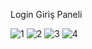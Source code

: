 Login Giriş Paneli

![1](https://github.com/bariskardas/MvcOnlineTicariOtomasyon/assets/47866774/1a53d5d6-63ef-4634-a404-a6b2635ad146)
![2](https://github.com/bariskardas/MvcOnlineTicariOtomasyon/assets/47866774/30615f54-d433-4c27-a6cb-2cf1931dcd9a)
![3](https://github.com/bariskardas/MvcOnlineTicariOtomasyon/assets/47866774/11487a46-b329-4a3d-a776-3d0e0bde2d45)
![4](https://github.com/bariskardas/MvcOnlineTicariOtomasyon/assets/47866774/35f41725-a98d-4f69-94a5-4aa388d76eac)
